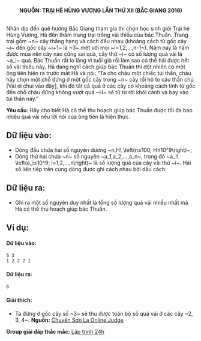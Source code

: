 **<center>NGUỒN: TRẠI HÈ HÙNG VƯƠNG LẦN THỨ XII (BẮC GIANG 2016)</center>**
<br>

Nhân dịp đến quê hương Bắc Giang tham gia thi chọn học sinh giỏi Trại hè Hùng Vương, Hà đến thăm trang trại trồng vải thiều của bác Thuấn. Trang trại gồm ~n~ cây thẳng hàng và cách đều nhau (khoảng cách từ gốc cây ~i~ đến gốc cây ~i+1~ là ~3~ mét với mọi ~i=1,2,…,n-1~).
Năm nay là năm được mùa nên cây nào cũng sai quả, cây thứ ~i~ có số lượng quả vải là ~a_i~ quả. Bác Thuấn rất lo lắng vì tuổi già rồi làm sao có thể hái được hết số vải thiều này, Hà đang nghĩ cách giúp bác Thuấn thì đột nhiên có một ông tiên hiện ra trước mắt Hà và nói: “Ta cho cháu một chiếc túi thần, cháu hãy chọn một chỗ đứng ở một gốc cây trong ~n~ cây rồi hô to câu thần chú [Vải ơi chui vào đây], khi đó tất cả quả ở các cây có khoảng cách tính từ gốc đến chỗ cháu đứng không vượt quá ~H~ sẽ từ từ rời khỏi cành và bay vào túi thần này.”

**Yêu cầu**: Hãy cho biết Hà có thể thu hoạch giúp bác Thuấn được tối đa bao nhiêu quả vải nếu lời nói của ông tiên là hiện thực.

## Dữ liệu vào:
- Dòng đầu chứa hai số nguyên dương ~n,H\ \left(n≤100; H≤10^9\right)~;
- Dòng thứ hai chứa ~n~ số nguyên  ~a_1,a_2,…,a_n~, trong đó ~a_i\  \left(a_i≤10^9; i=1,2,…,n\right)~  là số lượng quả của cây vải thứ ~i~.
Hai số liên tiếp trên cùng dòng được ghi cách nhau bởi dấu cách. 

## Dữ liệu ra:
- Ghi ra một số nguyên duy nhất là tổng số lượng quả vải nhiều nhất mà Hà có thể thu hoạch giúp bác Thuấn.

## Ví dụ:
#### Dữ liệu vào:
```
5 3
1 2 2 2 1

```

#### Dữ liệu ra:
```
6
```

#### Giải thích:
- Ta đứng ở gốc cây số ~3~ sẽ thu được toàn bộ số quả vải ở các cây ~2, 3, 4~.
**Nguồn:** [Chuyên Sơn La Online Judge](http://csloj.ddns.net/)

**Group giải đáp thắc mắc:** [Lập trình 24h](https://www.facebook.com/groups/1386904321519984)
